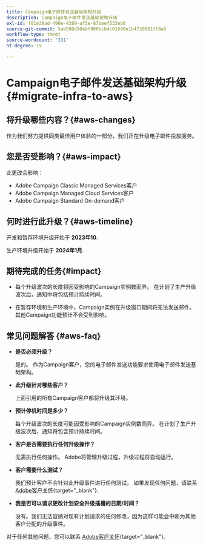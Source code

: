 ```yaml
---
title: Campaign电子邮件发送基础架构升级
description: Campaign电子邮件发送基础架构升级
exl-id: f01e38ad-490e-4389-af5e-87beef533eb0
source-git-commit: 5ab598d904bf900bcb4c01680e1b4730881ff8a5
workflow-type: tm+mt
source-wordcount: '331'
ht-degree: 1%

---
```


# Campaign电子邮件发送基础架构升级 {#migrate-infra-to-aws}

## 将升级哪些内容？{#aws-changes}

作为我们努力提供同类最佳用户体验的一部分，我们正在升级电子邮件投放服务。

## 您是否受影响？{#aws-impact}

此更改会影响：

* Adobe Campaign Classic Managed Services客户
* Adobe Campaign Managed Cloud Services客户
* Adobe Campaign Standard On-demand客户

## 何时进行此升级？{#aws-timeline}

开发和暂存环境升级开始于 **2023年10**.

生产环境升级开始于 **2024年1月**.

## 期待完成的任务{#impact}

* 每个升级波次的长度将因受影响的Campaign实例数而异。 在计划了生产升级波次后，通知中将包括预计持续时间。

* 在暂存环境和生产环境中，Campaign实例在升级窗口期间将无法发送邮件。 其他Campaign功能预计不会受到影响。

## 常见问题解答 {#aws-faq}

* **是否必须升级？**

  是的。 作为Campaign客户，您的电子邮件发送功能要求使用电子邮件发送基础架构。

* **此升级针对哪些客户？**

  上面引用的所有Campaign客户都将升级其环境。

* **预计停机时间是多少？**

  每个升级波次的长度可能因受影响的Campaign实例数而异。 在计划了生产升级波次后，通知将包含预计持续时间。

* **客户是否需要执行任何升级操作？**

  无需执行任何操作。 Adobe将管理升级过程，升级过程将自动运行。

* **客户需要什么测试？**

  我们预计客户不会针对此升级事件进行任何测试。 如果发现任何问题，请联系 [Adobe客户关怀](https://experienceleague.adobe.com/?support-solution=Campaign#support){target="_blank"}.


* **我是否可以请求更改计划安全升级插槽的日期/时间？**

  没有。我们无法容纳对现有计划请求的任何修改，因为这样可能会中断为其他客户分配的升级事件。

对于任何其他问题，您可以联系 [Adobe客户关怀](https://experienceleague.adobe.com/?support-solution=Campaign#support){target="_blank"}.
